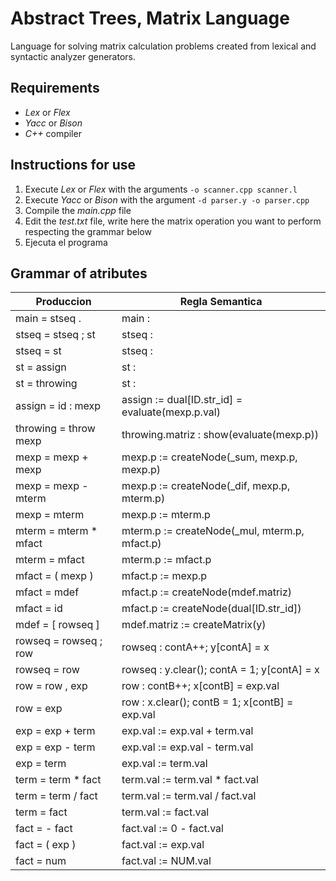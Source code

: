 # Abstract Trees, Matrix Language
Language for solving matrix calculation problems created from lexical and syntactic analyzer generators.

## Requirements

- _Lex_ or _Flex_
- _Yacc_ or _Bison_
- _C++_ compiler

## Instructions for use

1.  Execute _Lex_ or _Flex_ with the arguments `-o scanner.cpp scanner.l`
2.  Execute _Yacc_ or _Bison_ with the argument `-d parser.y -o parser.cpp`
3.  Compile the _main.cpp_ file
4.  Edit the _test.txt_ file, write here the matrix operation you want to perform respecting the grammar below
5.  Ejecuta el programa

## Grammar of atributes

| Produccion             | Regla Semantica                                  |
| ---------------------- | ------------------------------------------------ |
| main = stseq .         | main :                                           |
| stseq = stseq ; st     | stseq :                                          |
| stseq = st             | stseq :                                          |
| st = assign            | st :                                             |
| st = throwing          | st :                                             |
| assign = id : mexp     | assign := dual[ID.str_id] = evaluate(mexp.p.val) |
| throwing = throw mexp  | throwing.matriz : show(evaluate(mexp.p))         |
| mexp = mexp + mexp     | mexp.p := createNode(\_sum, mexp.p, mexp.p)      |
| mexp = mexp - mterm    | mexp.p := createNode(\_dif, mexp.p, mterm.p)     |
| mexp = mterm           | mexp.p := mterm.p                                |
| mterm = mterm \* mfact | mterm.p := createNode(\_mul, mterm.p, mfact.p)   |
| mterm = mfact          | mterm.p := mfact.p                               |
| mfact = ( mexp )       | mfact.p := mexp.p                                |
| mfact = mdef           | mfact.p := createNode(mdef.matriz)               |
| mfact = id             | mfact.p := createNode(dual[ID.str_id])           |
| mdef = [ rowseq ]      | mdef.matriz := createMatrix(y)                   |
| rowseq = rowseq ; row  | rowseq : contA++; y[contA] = x                   |
| rowseq = row           | rowseq : y.clear(); contA = 1; y[contA] = x      |
| row = row , exp        | row : contB++; x[contB] = exp.val                |
| row = exp              | row : x.clear(); contB = 1; x[contB] = exp.val   |
| exp = exp + term       | exp.val := exp.val + term.val                    |
| exp = exp - term       | exp.val := exp.val - term.val                    |
| exp = term             | exp.val := term.val                              |
| term = term \* fact    | term.val := term.val \* fact.val                 |
| term = term / fact     | term.val := term.val / fact.val                  |
| term = fact            | term.val := fact.val                             |
| fact = - fact          | fact.val := 0 - fact.val                         |
| fact = ( exp )         | fact.val := exp.val                              |
| fact = num             | fact.val := NUM.val                              |
